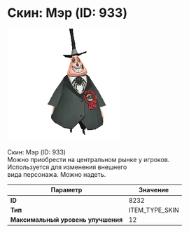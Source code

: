 # Скин: Мэр (ID: 933)

![Item Image](../img/8232.webp?raw=true)

Скин: Мэр (ID: 933)<br>Можно приобрести на центральном рынке у игроков.<br>Используется для изменения внешнего<br>вида персонажа. Можно надеть.


| Параметр | Значение |
|----------|----------|
| **ID** | 8232 |
| **Тип** | ITEM_TYPE_SKIN |
| **Максимальный уровень улучшения** | 12 |

